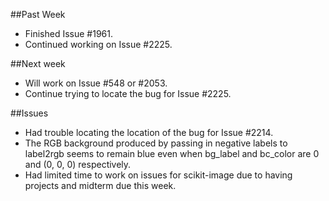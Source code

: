 ##Past Week
- Finished Issue #1961.
- Continued working on Issue #2225.

##Next week
- Will work on Issue #548 or #2053.
- Continue trying to locate the bug for Issue #2225.

##Issues
- Had trouble locating the location of the bug for Issue #2214.
- The RGB background produced by passing in negative labels to label2rgb seems 
  to remain blue even when bg_label and bc_color are 0 and (0, 0, 0) respectively.
- Had limited time to work on issues for scikit-image due to having 
  projects and midterm due this week.